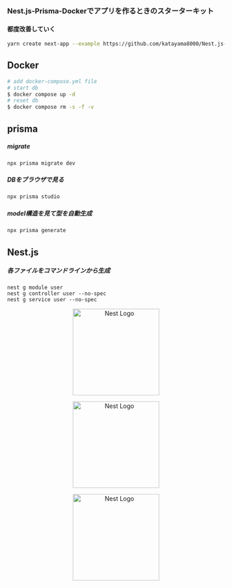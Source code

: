 ### Nest.js-Prisma-Dockerでアプリを作るときのスターターキット

#### 都度改善していく

```bash
yarn create next-app --example https://github.com/katayama8000/Nest.js-prisma-Docker-BASIC
```

## Docker

```bash
# add docker-compose.yml file
# start db
$ docker compose up -d
# reset db
$ docker compose rm -s -f -v
```

## prisma
##### migrate
```bash
npx prisma migrate dev
```
##### DBをブラウザで見る
```bash
npx prisma studio
```
##### model構造を見て型を自動生成
```bash
npx prisma generate
```

## Nest.js
##### 各ファイルをコマンドラインから生成
```
nest g module user
nest g controller user --no-spec
nest g service user --no-spec
```

<p align="center">
  <a href="http://nestjs.com/" target="blank"><img src="https://nestjs.com/img/logo-small.svg" width="200" alt="Nest Logo" /></a>
</p>

<p align="center">
  <a href="http://nestjs.com/" target="blank"><img src="https://nestjs.com/img/logo-small.svg" width="200" alt="Nest Logo" /></a>
</p>

<p align="center">
  <a href="http://nestjs.com/" target="blank"><img src="https://nestjs.com/img/logo-small.svg" width="200" alt="Nest Logo" /></a>
</p>

